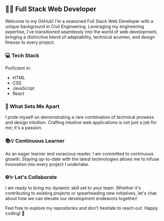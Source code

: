 ## 👨‍💻 Full Stack Web Developer

Welcome to my GitHub! I'm a seasoned Full Stack Web Developer with a unique background in Civil Engineering. Leveraging my engineering expertise, I've transitioned seamlessly into the world of web development, bringing a distinctive blend of adaptability, technical acumen, and design finesse to every project.

### 💻 Tech Stack
Proficient in:
- HTML
- CSS
- JavaScript
- React

### 🌟 What Sets Me Apart
I pride myself on demonstrating a rare combination of technical prowess and design intuition. Crafting intuitive web applications is not just a job for me; it's a passion. 

### 📚💡 Continuous Learner
As an eager learner and voracious reader, I am committed to continuous growth. Staying up-to-date with the latest technologies allows me to infuse innovation into every project I undertake.

### 🌐✨ Let's Collaborate
I am ready to bring my dynamic skill set to your team. Whether it's contributing to existing projects or spearheading new initiatives, let's chat about how we can elevate our development endeavors together!

Feel free to explore my repositories and don't hesitate to reach out. Happy coding! 🚀
